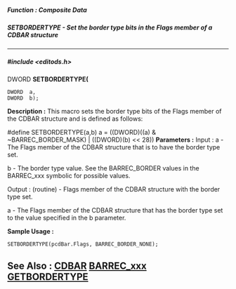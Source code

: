 ##### Function : Composite Data
##### SETBORDERTYPE - Set the border type bits in the Flags member of a CDBAR structure
---
##### #include <editods.h>
DWORD **SETBORDERTYPE(**

	DWORD  a,
	DWORD  b);
**Description :**
This macro sets the border type bits of the Flags member of the CDBAR structure 
and is defined as follows:

#define SETBORDERTYPE(a,b) a = ((DWORD)((a) & ~BARREC_BORDER_MASK) | 
((DWORD)(b) << 28))
**Parameters :**
Input :
a  -  The Flags member of the CDBAR structure that is to have the border type set.

b  -  The border type value.  See the BARREC_BORDER values in the BARREC_xxx symbolic for possible values.

Output :
(routine)  -  Flags member of the CDBAR structure with the border type set.


a  -  The Flags member of the CDBAR structure that has the border type set to the value specified in the b parameter.

**Sample Usage :**
```
SETBORDERTYPE(pcdBar.Flags, BARREC_BORDER_NONE);
```
**See Also :**
[CDBAR](D:/md_files/CDBAR.md)
[BARREC_xxx](D:/md_files/BARREC_xxx.md)
[GETBORDERTYPE](D:/md_files/GETBORDERTYPE.md)
---
